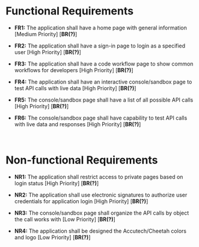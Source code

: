 # Functional Requirements
- **FR1:** The application shall have a home page with general information [Medium Priority] [**BR(?)**]

- **FR2:** The application shall have a sign-in page to login as a specified user [High Priority] [**BR(?)**]

- **FR3:** The application shall have a code workflow page to show common workflows for developers [High Priority] [**BR(?)**]

- **FR4:** The application shall have an interactive console/sandbox page to test API calls with live data [High Priority] [**BR(?)**]

- **FR5:** The console/sandbox page shall have a list of all possible API calls [High Priority] [**BR(?)**]

- **FR6:** The console/sandbox page shall have capability to test API calls with live data and responses [High Priority] [**BR(?)**]

<br>

# Non-functional Requirements
- **NR1:** The application shall restrict access to private pages based on login status [High Priority] [**BR(?)**]

- **NR2:** The application shall use electronic signatures to authorize user credentials for application login [High Priority] [**BR(?)**]

- **NR3:** The console/sandbox page shall organize the API calls by object the call works with [Low Priority] [**BR(?)**]

- **NR4:** The application shall be designed the Accutech/Cheetah colors and logo [Low Priority] [**BR(?)**]